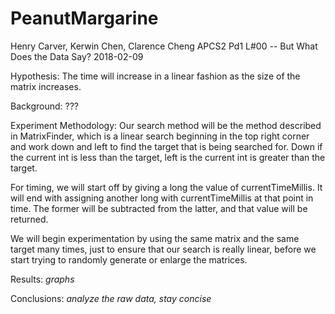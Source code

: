 # PeanutMargarine
Henry Carver, Kerwin Chen, Clarence Cheng
APCS2 Pd1
L#00 -- But What Does the Data Say?
2018-02-09

Hypothesis: The time will increase in a linear fashion as the size of the matrix increases.

Background:
???

Experiment Methodology:
Our search method will be the method described in MatrixFinder, which is a linear search beginning in the top right corner and work down and left to find the target that is being searched for. Down if the current int is less than the target, left is the current int is greater than the target.

For timing, we will start off by giving a long the value of currentTimeMillis. It will end with assigning another long with currentTimeMillis at that point in time. The former will be subtracted from the latter, and that value will be returned.

We will begin experimentation by using the same matrix and the same target many times, just to ensure that our search is really linear, before we start trying to randomly generate or enlarge the matrices.

Results:
*graphs*

Conclusions:
*analyze the raw data, stay concise*